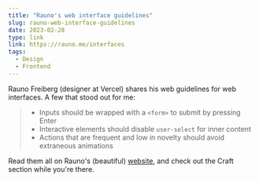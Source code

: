 ```yaml
---
title: "Rauno's web interface guidelines"
slug: rauno-web-interface-guidelines
date: 2023-02-28
type: link
link: https://rauno.me/interfaces
tags:
  - Design
  - Frontend
---
```


Rauno Freiberg (designer at Vercel) shares his web guidelines for web interfaces. A few that stood out for me:

> - Inputs should be wrapped with a `<form>` to submit by pressing Enter
> - Interactive elements should disable `user-select` for inner content
> - Actions that are frequent and low in novelty should avoid extraneous animations

Read them all on Rauno's (beautiful) [website](https://rauno.me/interfaces), and check out the Craft section while you're there.
